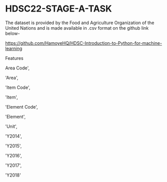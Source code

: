 # HDSC22-STAGE-A-TASK
The dataset is provided by the Food and Agriculture Organization of the United Nations and is made available in .csv format on the github link below-

https://github.com/HamoyeHQ/HDSC-Introduction-to-Python-for-machine-learning 

Features

Area Code',

'Area', 

'Item Code', 

'Item', 

'Element Code', 

'Element',

'Unit', 

'Y2014', 

'Y2015', 

'Y2016', 

'Y2017', 

'Y2018'
